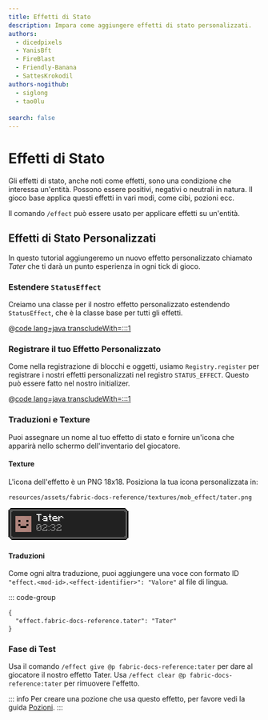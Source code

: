 ```yaml
---
title: Effetti di Stato
description: Impara come aggiungere effetti di stato personalizzati.
authors:
  - dicedpixels
  - YanisBft
  - FireBlast
  - Friendly-Banana
  - SattesKrokodil
authors-nogithub:
  - siglong
  - tao0lu

search: false
---
```


# Effetti di Stato

Gli effetti di stato, anche noti come effetti, sono una condizione che interessa un'entità. Possono essere positivi, negativi o neutrali in natura. Il gioco base applica questi effetti in vari modi, come cibi, pozioni ecc.

Il comando `/effect` può essere usato per applicare effetti su un'entità.

## Effetti di Stato Personalizzati

In questo tutorial aggiungeremo un nuovo effetto personalizzato chiamato _Tater_ che ti darà un punto esperienza in ogni tick di gioco.

### Estendere `StatusEffect`

Creiamo una classe per il nostro effetto personalizzato estendendo `StatusEffect`, che è la classe base per tutti gli effetti.

@[code lang=java transcludeWith=:::1](@/reference/latest/src/main/java/com/example/docs/effect/TaterEffect.java)

### Registrare il tuo Effetto Personalizzato

Come nella registrazione di blocchi e oggetti, usiamo `Registry.register` per registrare i nostri effetti personalizzati nel registro `STATUS_EFFECT`. Questo può essere fatto nel nostro initializer.

@[code lang=java transcludeWith=:::1](@/reference/latest/src/main/java/com/example/docs/effect/FabricDocsReferenceEffects.java)

### Traduzioni e Texture

Puoi assegnare un nome al tuo effetto di stato e fornire un'icona che apparirà nello schermo dell'inventario del giocatore.

#### **Texture**

L'icona dell'effetto è un PNG 18x18. Posiziona la tua icona personalizzata in:

```:no-line-numbers
resources/assets/fabric-docs-reference/textures/mob_effect/tater.png
```

![Effetto nell'inventario del giocatore](/assets/develop/tater-effect.png)

#### **Traduzioni**

Come ogni altra traduzione, puoi aggiungere una voce con formato ID `"effect.<mod-id>.<effect-identifier>": "Valore"` al file di lingua.

::: code-group

```json[assets/fabric-docs-reference/lang/en_us.json]
{
  "effect.fabric-docs-reference.tater": "Tater"
}
```

### Fase di Test

Usa il comando `/effect give @p fabric-docs-reference:tater` per dare al giocatore il nostro effetto Tater.
Usa `/effect clear @p fabric-docs-reference:tater` per rimuovere l'effetto.

::: info
Per creare una pozione che usa questo effetto, per favore vedi la guida [Pozioni](../items/potions).
:::
